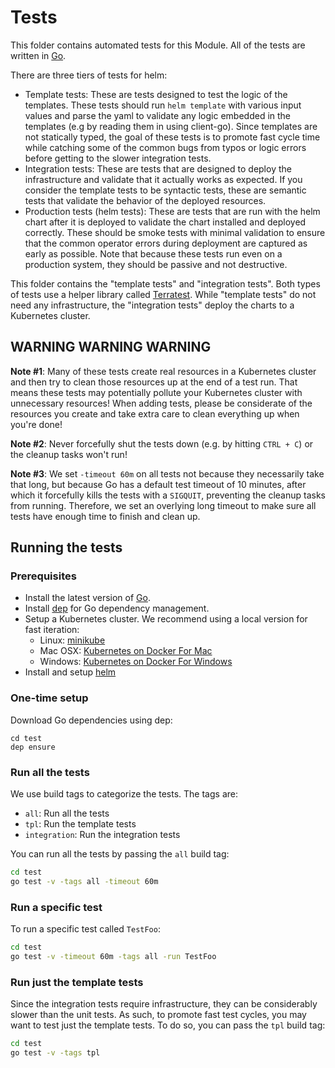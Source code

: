 # Tests

This folder contains automated tests for this Module. All of the tests are written in [Go](https://golang.org/).

There are three tiers of tests for helm:

- Template tests: These are tests designed to test the logic of the templates. These tests should run `helm template`
  with various input values and parse the yaml to validate any logic embedded in the templates (e.g by reading them in
  using client-go). Since templates are not statically typed, the goal of these tests is to promote fast cycle time
  while catching some of the common bugs from typos or logic errors before getting to the slower integration tests.
- Integration tests: These are tests that are designed to deploy the infrastructure and validate that it actually
  works as expected. If you consider the template tests to be syntactic tests, these are semantic tests that validate
  the behavior of the deployed resources.
- Production tests (helm tests): These are tests that are run with the helm chart after it is deployed to validate the
  chart installed and deployed correctly. These should be smoke tests with minimal validation to ensure that the common
  operator errors during deployment are captured as early as possible. Note that because these tests run even on a
  production system, they should be passive and not destructive.

This folder contains the "template tests" and "integration tests". Both types of tests use a helper library called
[Terratest](https://github.com/gruntwork-io/terratest). While "template tests" do not need any infrastructure, the
"integration tests" deploy the charts to a Kubernetes cluster.



## WARNING WARNING WARNING

**Note #1**: Many of these tests create real resources in a Kubernetes cluster and then try to clean those resources up at
the end of a test run. That means these tests may potentially pollute your Kubernetes cluster with unnecessary
resources! When adding tests, please be considerate of the resources you create and take extra care to clean everything
up when you're done!

**Note #2**: Never forcefully shut the tests down (e.g. by hitting `CTRL + C`) or the cleanup tasks won't run!

**Note #3**: We set `-timeout 60m` on all tests not because they necessarily take that long, but because Go has a
default test timeout of 10 minutes, after which it forcefully kills the tests with a `SIGQUIT`, preventing the cleanup
tasks from running. Therefore, we set an overlying long timeout to make sure all tests have enough time to finish and
clean up.



## Running the tests

### Prerequisites

- Install the latest version of [Go](https://golang.org/).
- Install [dep](https://github.com/golang/dep) for Go dependency management.
- Setup a Kubernetes cluster. We recommend using a local version for fast iteration:
    - Linux: [minikube](https://github.com/kubernetes/minikube)
    - Mac OSX: [Kubernetes on Docker For Mac](https://docs.docker.com/docker-for-mac/kubernetes/)
    - Windows: [Kubernetes on Docker For Windows](https://docs.docker.com/docker-for-windows/kubernetes/)
- Install and setup [helm](https://docs.helm.sh/using_helm/#installing-helm)

### One-time setup

Download Go dependencies using dep:

```
cd test
dep ensure
```

### Run all the tests

We use build tags to categorize the tests. The tags are:

- `all`: Run all the tests
- `tpl`: Run the template tests
- `integration`: Run the integration tests

You can run all the tests by passing the `all` build tag:

```bash
cd test
go test -v -tags all -timeout 60m
```

### Run a specific test

To run a specific test called `TestFoo`:

```bash
cd test
go test -v -timeout 60m -tags all -run TestFoo
```

### Run just the template tests

Since the integration tests require infrastructure, they can be considerably slower than the unit tests. As such, to
promote fast test cycles, you may want to test just the template tests. To do so, you can pass the `tpl` build tag:

```bash
cd test
go test -v -tags tpl
```
